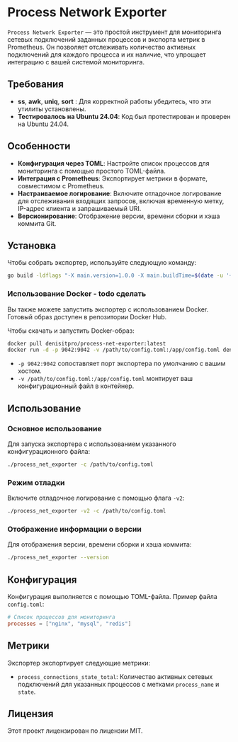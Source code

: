 # Process Network Exporter

`Process Network Exporter` — это простой инструмент для мониторинга сетевых подключений заданных процессов и экспорта метрик в Prometheus. Он позволяет отслеживать количество активных подключений для каждого процесса и их наличие, что упрощает интеграцию с вашей системой мониторинга.

## Требования

- **ss**, **awk**, **uniq**, **sort** : Для корректной работы убедитесь, что эти утилиты установлены.
- **Тестировалось на Ubuntu 24.04**: Код был протестирован и проверен на Ubuntu 24.04.

## Особенности

- **Конфигурация через TOML**: Настройте список процессов для мониторинга с помощью простого TOML-файла.
- **Интеграция с Prometheus**: Экспортирует метрики в формате, совместимом с Prometheus.
- **Настраиваемое логирование**: Включите отладочное логирование для отслеживания входящих запросов, включая временную метку, IP-адрес клиента и запрашиваемый URI.
- **Версионирование**: Отображение версии, времени сборки и хэша коммита Git.

## Установка

Чтобы собрать экспортер, используйте следующую команду:

```bash
go build -ldflags "-X main.version=1.0.0 -X main.buildTime=$(date -u '+%Y-%m-%dT%H:%M:%SZ') -X main.commitHash=$(git rev-parse --short HEAD)" -o process_net_exporter main.go
```

### Использование Docker - todo сделать

Вы также можете запустить экспортер с использованием Docker. Готовый образ доступен в репозитории Docker Hub.

Чтобы скачать и запустить Docker-образ:

```bash
docker pull denisitpro/process-net-exporter:latest
docker run -d -p 9042:9042 -v /path/to/config.toml:/app/config.toml denisitpro/process-net-exporter:latest
```

- `-p 9042:9042` сопоставляет порт экспортера по умолчанию с вашим хостом.
- `-v /path/to/config.toml:/app/config.toml` монтирует ваш конфигурационный файл в контейнер.



## Использование

### Основное использование

Для запуска экспортера с использованием указанного конфигурационного файла:

```bash
./process_net_exporter -c /path/to/config.toml
```

### Режим отладки

Включите отладочное логирование с помощью флага `-v2`:

```bash
./process_net_exporter -v2 -c /path/to/config.toml
```

### Отображение информации о версии

Для отображения версии, времени сборки и хэша коммита:

```bash
./process_net_exporter --version
```

## Конфигурация

Конфигурация выполняется с помощью TOML-файла. Пример файла `config.toml`:

```toml
# Список процессов для мониторинга
processes = ["nginx", "mysql", "redis"]
```

## Метрики

Экспортер экспортирует следующие метрики:

- `process_connections_state_total`: Количество активных сетевых подключений для указанных процессов с метками `process_name` и `state`.

## Лицензия

Этот проект лицензирован по лицензии MIT.
